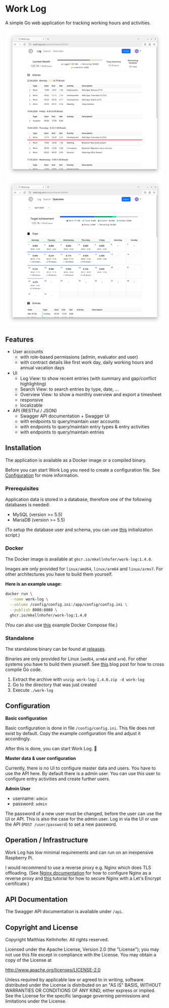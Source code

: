 # Work Log

A simple Go web application for tracking working hours and activities.

![Screenshot](screenshot-1.png)
![Screenshot](screenshot-2.png)

## Features

- User accounts
  - with role-based permissions (admin, evaluator and user)
  - with contract details like first work day, daily working hours and annual vacation days
- UI
  - Log View: to show recent entries (with summary and gap/conflict highlighting)
  - Search View: to search entries by type, date, ...
  - Overview View: to show a monthly overview and export a timesheet
  - responsive 
  - localizable
- API (RESTful / JSON)
  - Swagger API documentation + Swagger UI
  - with endpoints to query/maintain user accounts
  - with endpoints to query/maintain entry types & entry activities
  - with endpoints to query/maintain entries

## Installation

The application is available as a Docker image or a compiled binary.

Before you can start Work Log you need to create a configuration file. See
[Configuration](#configuration) for more information.

### Prerequisites

Application data is stored in a database, therefore one of the following databases is needed:

- MySQL (version >= 5.5)
- MariaDB (version >= 5.5)

(To setup the database user and schema, you can use [this](db-init.sql) initialization script.)

### Docker

The Docker image is available at `ghcr.io/mkellnhofer/work-log:1.4.0`.

Images are only provided for `linux/amd64`, `linux/arm64` and `linux/armv7`. For other
architectures you have to build them yourself.

__Here is an example usage:__

```bash
docker run \
  --name work-log \
  --volume /config/config.ini:/app/config/config.ini \
  --publish 8080:8080 \
  ghcr.io/mkellnhofer/work-log:1.4.0
```

(You can also use [this](docker-compose.yml) example Docker Compose file.)

### Standalone

The standalone binary can be found at [releases](https://github.com/mkellnhofer/work-log/releases).

Binaries are only provided for Linux (`amd64`, `arm64` and `arm`). For other systems you have to
build them yourself. See
[this](https://dave.cheney.net/2015/08/22/cross-compilation-with-go-1-5) blog post for how to cross
compile Go code.

1. Extract the archive with `unzip work-log-1.4.0.zip -d work-log`
2. Go to the directory that was just created
3. Execute `./work-log`

## Configuration

__Basic configuration__

Basic configuration is done in file `/config/config.ini`. This file does not exist by default. Copy
the example configuration file and adjust it accordingly.

After this is done, you can start Work Log. &#x1F642;

__Master data & user configuration__

Currently, there is no UI to configure master data and users. You have to use the API here. By
default there is a admin user. You can use this user to configure entry activities and create
further users.

__Admin User__
- username: `admin`
- password: `admin`

The password of a new user must be changed, before the user can use the UI or API. This is also the
case for the admin user. Log in via the UI or use the API (`POST /user/password`) to set a new
password.

## Operation / Infrastructure

Work Log has low minimal requirements and can run on an inexpensive Raspberry Pi.

I would recommend to use a reverse proxy e.g. Nginx which does TLS offloading. (See
[Nginx documentation](https://docs.nginx.com/nginx/admin-guide/web-server/reverse-proxy/) for how to
configure Nginx as a reverse proxy and
[this](https://www.digitalocean.com/community/tutorials/how-to-secure-nginx-with-let-s-encrypt-on-ubuntu-18-04)
tutorial for how to secure Nginx with a Let's Encrypt certificate.)

## API Documentation

The Swagger API documentation is available under `/api`.

## Copyright and License

Copyright Matthias Kellnhofer. All rights reserved.

Licensed under the Apache License, Version 2.0 (the "License"); you may not use this file except in
compliance with the License. You may obtain a copy of the License at

http://www.apache.org/licenses/LICENSE-2.0

Unless required by applicable law or agreed to in writing, software distributed under the License is
distributed on an "AS IS" BASIS, WITHOUT WARRANTIES OR CONDITIONS OF ANY KIND, either express or
implied. See the License for the specific language governing permissions and limitations under the
License.